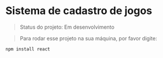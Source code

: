 <h1>Sistema de cadastro de jogos</h1>

> Status do projeto: Em desenvolvimento

> Para rodar esse projeto na sua máquina, por favor digite:
```
npm install react
```
